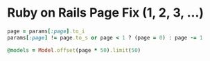 # Ruby on Rails Page Fix (1, 2, 3, ...)

```ruby
page = params[:page].to_i
params[:page] != page.to_s or page < 1 ? (page = 0) : page -= 1

@models = Model.offset(page * 50).limit(50)
```
